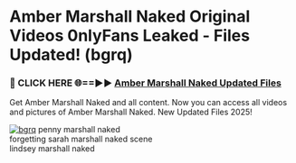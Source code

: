# Amber Marshall Naked Original Videos 0nlyFans Leaked - Files Updated! (bgrq)

<h3>🔴 CLICK HERE 🌐==►► <a href="https://tinyurl.com/yckcrads" rel="nofollow">Amber Marshall Naked Updated Files</a></h3>

Get Amber Marshall Naked and all content. Now you can access all videos and pictures of Amber Marshall Naked. New Updated Files 2025!

[![bgrq](https://i.imgur.com/hpKpOFt.gif)](https://tinyurl.com/yckcrads)
penny marshall naked<br>
forgetting sarah marshall naked scene<br>
lindsey marshall naked